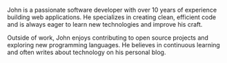 John is a passionate software developer with over 10 years of experience building 
web applications. He specializes in creating clean, efficient code and is always 
eager to learn new technologies and improve his craft.

Outside of work, John enjoys contributing to open source projects and exploring 
new programming languages. He believes in continuous learning and often writes 
about technology on his personal blog.